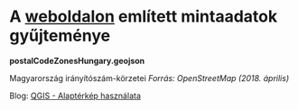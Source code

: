 # A [weboldalon](https://adatterkep.com) említett mintaadatok gyűjteménye


**postalCodeZonesHungary.geojson**

Magyarország irányítószám-körzetei _Forrás: OpenStreetMap (2018. április)_

Blog: [QGIS - Alaptérkép használata](https://adatterkep.com/qgis-alapterkep-hasznalata)
